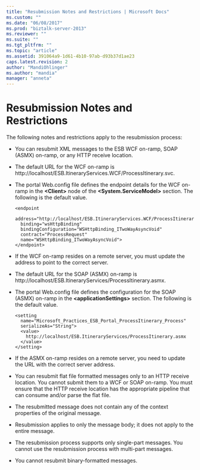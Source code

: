 ```yaml
---
title: "Resubmission Notes and Restrictions | Microsoft Docs"
ms.custom: ""
ms.date: "06/08/2017"
ms.prod: "biztalk-server-2013"
ms.reviewer: ""
ms.suite: ""
ms.tgt_pltfrm: ""
ms.topic: "article"
ms.assetid: 391064a9-1d61-4b10-97ab-d93b37d1ae23
caps.latest.revision: 2
author: "MandiOhlinger"
ms.author: "mandia"
manager: "anneta"
---
```

# Resubmission Notes and Restrictions
The following notes and restrictions apply to the resubmission process:  
  
-   You can resubmit XML messages to the ESB WCF on-ramp, SOAP (ASMX) on-ramp, or any HTTP receive location.  
  
-   The default URL for the WCF on-ramp is http://localhost/ESB.ItineraryServices.WCF/ProcessItinerary.svc.  
  
-   The portal Web.config file defines the endpoint details for the WCF on-ramp in the **\<Client>** node of the **\<System.ServiceModel>** section. The following is the default value.  
  
    ```  
    <endpoint  
      address="http://localhost/ESB.ItineraryServices.WCF/ProcessItinerary.svc"  
      binding="wsHttpBinding"  
      bindingConfiguration="WSHttpBinding_ITwoWayAsyncVoid"  
      contract="ProcessRequest"   
      name="WSHttpBinding_ITwoWayAsyncVoid">                  
    </endpoint>  
    ```  
  
-   If the WCF on-ramp resides on a remote server, you must update the address to point to the correct server.  
  
-   The default URL for the SOAP (ASMX) on-ramp is http://localhost/ESB.ItineraryServices/ProcessItinerary.asmx.  
  
-   The portal Web.config file defines the configuration for the SOAP (ASMX) on-ramp in the **\<applicationSettings>** section. The following is the default value.  
  
    ```  
    <setting   
      name="Microsoft_Practices_ESB_Portal_ProcessItinerary_Process"  
      serializeAs="String">  
      <value>  
        http://localhost/ESB.ItineraryServices/ProcessItinerary.asmx  
      </value>  
    </setting>  
    ```  
  
-   If the ASMX on-ramp resides on a remote server, you need to update the URL with the correct server address.  
  
-   You can resubmit flat file formatted messages only to an HTTP receive location. You cannot submit them to a WCF or SOAP on-ramp. You must ensure that the HTTP receive location has the appropriate pipeline that can consume and/or parse the flat file.  
  
-   The resubmitted message does not contain any of the context properties of the original message.  
  
-   Resubmission applies to only the message body; it does not apply to the entire message.  
  
-   The resubmission process supports only single-part messages. You cannot use the resubmission process with multi-part messages.  
  
-   You cannot resubmit binary-formatted messages.